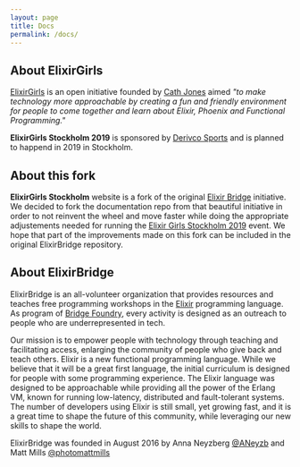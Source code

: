 ```yaml
---
layout: page
title: Docs
permalink: /docs/
---
```


## About ElixirGirls
<a href="https://elixirgirls.com/">ElixirGirls</a> is an open initiative founded by [Cath Jones](https://twitter.com/CathJones0) aimed _"to make technology 
more approachable by creating a fun and friendly environment for people to come together and learn about Elixir, Phoenix and Functional Programming."_

**ElixirGirls Stockholm 2019** is sponsored by [Derivco Sports](https://es.linkedin.com/company/derivco-sports) and is planned to happend in 2019 in Stockholm.

## About this fork

**ElixirGirls Stockholm** website is a fork of the original <a href="http://elixirbridge.org/">Elixir Bridge</a> initiative. We decided to fork the documentation repo from that beautiful initiative
in order to not reinvent the wheel and move faster while doing the appropriate adjustements needed for running the <a href="#">Elixir Girls Stockholm 2019</a> event. We
hope that part of the improvements made on this fork can be included in the original ElixirBridge repository.

## About ElixirBridge

ElixirBridge is an all-volunteer organization that provides resources and teaches free programming workshops in the [Elixir](http://elixir-lang.org/) programming language. As program of [Bridge Foundry](http://bridgefoundry.org/), every activity is designed as an outreach to people who are underrepresented in tech.

Our mission is to empower people with technology through teaching and facilitating access, enlarging the community of people who give back and teach others.  Elixir is a new functional programming language.  While we believe that it will be a great first language, the initial curriculum is designed for people with some programming experience. The Elixir language was designed to be approachable while providing all the power of the Erlang VM, known for running low-latency, distributed and fault-tolerant systems. The number of developers using Elixir is still small, yet growing fast, and it is a great time to shape the future of this community, while leveraging our new skills to shape the world.

ElixirBridge was founded in August 2016 by Anna Neyzberg [@ANeyzb](https://twitter.com/ANeyzb) and Matt Mills [@photomattmills](https://twitter.com/photomattmills)
